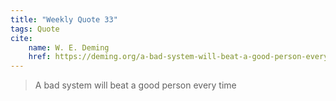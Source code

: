 ```yaml
---
title: "Weekly Quote 33"
tags: Quote
cite:
    name: W. E. Deming
    href: https://deming.org/a-bad-system-will-beat-a-good-person-every-time/
---
```


> A bad system will beat a good person every time